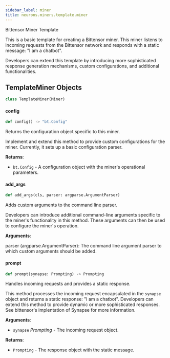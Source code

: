 ```yaml
---
sidebar_label: miner
title: neurons.miners.template.miner
---
```


Bittensor Miner Template

This is a basic template for creating a Bittensor miner. This miner listens to incoming requests 
from the Bittensor network and responds with a static message: &quot;I am a chatbot&quot;.

Developers can extend this template by introducing more sophisticated response generation 
mechanisms, custom configurations, and additional functionalities.

## TemplateMiner Objects

```python
class TemplateMiner(Miner)
```

#### config

```python
def config() -> "bt.Config"
```

Returns the configuration object specific to this miner.

Implement and extend this method to provide custom configurations for the miner.
Currently, it sets up a basic configuration parser.

**Returns**:

- `bt.Config` - A configuration object with the miner&#x27;s operational parameters.

#### add\_args

```python
def add_args(cls, parser: argparse.ArgumentParser)
```

Adds custom arguments to the command line parser.

Developers can introduce additional command-line arguments specific to the miner&#x27;s
functionality in this method. These arguments can then be used to configure the miner&#x27;s operation.

**Arguments**:

  parser (argparse.ArgumentParser):
  The command line argument parser to which custom arguments should be added.

#### prompt

```python
def prompt(synapse: Prompting) -> Prompting
```

Handles incoming requests and provides a static response.

This method processes the incoming request encapsulated in the `synapse` object and
returns a static response: &quot;I am a chatbot&quot;. Developers can extend this method to
provide dynamic or more sophisticated responses. See bittensor&#x27;s implentation of Synapse
for more information.

**Arguments**:

- `synapse` _Prompting_ - The incoming request object.
  

**Returns**:

- `Prompting` - The response object with the static message.

